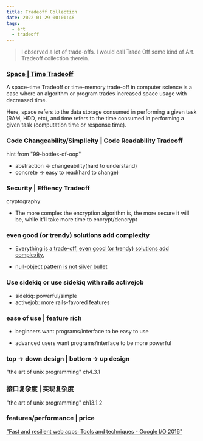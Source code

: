 ```yaml
---
title: Tradeoff Collection
date: 2022-01-29 00:01:46
tags:
  - art
  - tradeoff
---
```


> I observed a lot of trade-offs.
> I would call Trade Off some kind of Art.
> Tradeoff collection therein.

### [Space | Time Tradeoff](https://en.wikipedia.org/wiki/Space%E2%80%93time_tradeoff#:~:text=A%20space%E2%80%93time%20Trade%20off,space%20usage%20with%20decreased%20time.)

A space–time Tradeoff or time–memory trade-off in computer science is a case where an algorithm or program trades increased space usage with decreased time.

Here, space refers to the data storage consumed in performing a given task (RAM, HDD, etc), and time refers to the time consumed in performing a given task (computation time or response time).

### Code Changeability/Simplicity | Code Readability Tradeoff

hint from "99-bottles-of-oop"

+ abstraction -> changeability(hard to understand)
+ concrete -> easy to read(hard to change)

### Security | Effiency Tradeoff

cryptography

+ The more complex the encryption algorithm is, the more secure it will be, while it'll take more time to encrypt/dencrypt

### even good (or trendy) solutions add complexity

+ [Everything is a trade-off, even good (or trendy) solutions add complexity.](https://thoughtbot.com/blog/testing-null-objects)

+ [null-object pattern is not silver bullet](https://github.com/liijunwei/practice/blob/main/ruby/design-pattern/null-object-pattern2.rb)

### Use sidekiq or use sidekiq with rails activejob

+ sidekiq: powerful/simple
+ activejob: more rails-favored features

### ease of use | feature rich

+ beginners want programs/interface to be easy to use

+ advanced users want programs/interface to be more powerful

### top -> down design | bottom -> up design

"the art of unix programming" ch4.3.1

### 接口复杂度 | 实现复杂度

"the art of unix programming" ch13.1.2

### features/performance | price

["Fast and resilient web apps: Tools and techniques - Google I/O 2016"](https://youtu.be/aqvz5Oqs238?t=1132)




